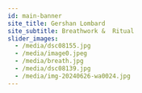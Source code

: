 ```yaml
---
id: main-banner
site_title: Gershan Lombard
site_subtitle: Breathwork &  Ritual
slider_images:
  - /media/dsc08155.jpg
  - /media/image0.jpeg
  - /media/breath.jpg
  - /media/dsc08139.jpg
  - /media/img-20240626-wa0024.jpg
---
```

